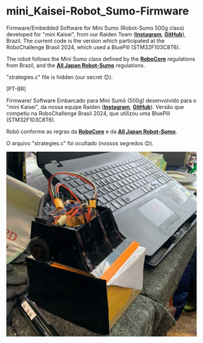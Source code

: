 # mini_Kaisei-Robot_Sumo-Firmware

Firmware/Embedded Software for Mini Sumo (Robot-Sumo 500g class) developed for "mini Kaisei", from our Raiden Team ([**Instagram**](https://www.instagram.com/raiden_robot_sumo/), [**GitHub**](https://github.com/Raiden-Team)), Brazil. The current code is the version which participated at the RoboChallenge Brasil 2024, which used a BluePill (STM32F103C8T6).

The robot follows the Mini Sumo class defined by the [**RoboCore**](https://www.combatederobos.com.br/) regulations from Brazil, and the [**All Japan Robot-Sumo**](https://www.fsi.co.jp/sumo/index.html) regulations.

"strategies.c" file is hidden (our secret :blush:).

[PT-BR]

Firmware/ Software Embarcado para Mini Sumô (500g) desenvolvido para o "mini Kaisei", da nossa equipe Raiden ([**Instagram**](https://www.instagram.com/raiden_robot_sumo/), [**GitHub**](https://github.com/Raiden-Team)). Versão que competiu na RoboChallenge Brasil 2024, que utilizou uma BluePill (STM32F103C8T6).

Robô conforme as regras da [**RoboCore**](https://www.combatederobos.com.br/) e da [**All Japan Robot-Sumo**](https://www.fsi.co.jp/sumo/index.html).

O arquivo "strategies.c" foi ocultado (nossos segredos :blush:).

![alt text](<mini Kaisei.jpg>)
